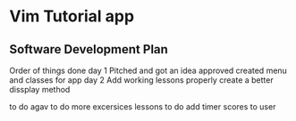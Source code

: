 # Vim Tutorial app
## Software Development Plan
Order of things done
day 1 
    Pitched and got an idea approved
    created menu and classes for app
day 2
   Add working lessons
   properly create a better dissplay method


   to do agav
   to do more excersices lessons
   to do add timer scores to user
   